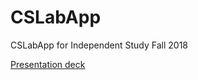 # CSLabApp
CSLabApp for Independent Study Fall 2018

[Presentation deck](https://docs.google.com/presentation/d/1Xg_kWzn2jS4irK9S0LN50O8Okr00MqOpKpEv_mTpM9Q)
